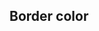 ## Border color


<!-- <values.borderColor> -->
<!-- </values.borderColor> -->

<!-- <variants.borderColor> -->
<!-- </variants.borderColor> -->
